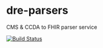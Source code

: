 # dre-parsers
CMS &amp; CCDA to FHIR parser service

[![Build Status](https://travis-ci.org/amida-tech/dre-parsers.svg?branch=master)](https://travis-ci.org/amida-tech/dre-parsers)